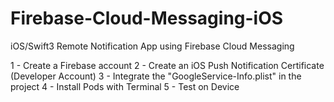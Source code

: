 # Firebase-Cloud-Messaging-iOS
iOS/Swift3 Remote Notification App using Firebase Cloud Messaging

1 - Create a Firebase account
2 - Create an iOS Push Notification Certificate (Developer Account)
3 - Integrate the "GoogleService-Info.plist" in the project
4 - Install Pods with Terminal
5 - Test on Device
